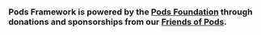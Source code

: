 ### Pods Framework is powered by the [Pods Foundation](https://podsfoundation.org/) through donations and sponsorships from our [Friends of Pods](https://friends.pods.io/).
